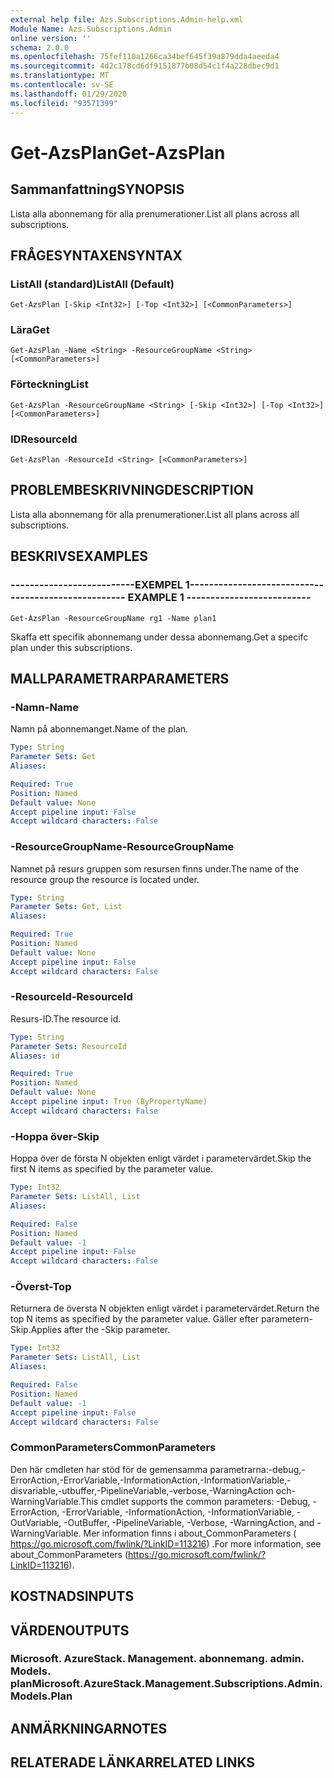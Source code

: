 ```yaml
---
external help file: Azs.Subscriptions.Admin-help.xml
Module Name: Azs.Subscriptions.Admin
online version: ''
schema: 2.0.0
ms.openlocfilehash: 75fef110a1266ca34bef645f39a879dda4aeeda4
ms.sourcegitcommit: 4d2c178cd6df9151877b08d54c1f4a228dbec9d1
ms.translationtype: MT
ms.contentlocale: sv-SE
ms.lasthandoff: 01/29/2020
ms.locfileid: "93571399"
---
```

# <span data-ttu-id="37e3f-101">Get-AzsPlan</span><span class="sxs-lookup"><span data-stu-id="37e3f-101">Get-AzsPlan</span></span>

## <span data-ttu-id="37e3f-102">Sammanfattning</span><span class="sxs-lookup"><span data-stu-id="37e3f-102">SYNOPSIS</span></span>
<span data-ttu-id="37e3f-103">Lista alla abonnemang för alla prenumerationer.</span><span class="sxs-lookup"><span data-stu-id="37e3f-103">List all plans across all subscriptions.</span></span>

## <span data-ttu-id="37e3f-104">FRÅGESYNTAXEN</span><span class="sxs-lookup"><span data-stu-id="37e3f-104">SYNTAX</span></span>

### <span data-ttu-id="37e3f-105">ListAll (standard)</span><span class="sxs-lookup"><span data-stu-id="37e3f-105">ListAll (Default)</span></span>
```
Get-AzsPlan [-Skip <Int32>] [-Top <Int32>] [<CommonParameters>]
```

### <span data-ttu-id="37e3f-106">Lära</span><span class="sxs-lookup"><span data-stu-id="37e3f-106">Get</span></span>
```
Get-AzsPlan -Name <String> -ResourceGroupName <String> [<CommonParameters>]
```

### <span data-ttu-id="37e3f-107">Förteckning</span><span class="sxs-lookup"><span data-stu-id="37e3f-107">List</span></span>
```
Get-AzsPlan -ResourceGroupName <String> [-Skip <Int32>] [-Top <Int32>] [<CommonParameters>]
```

### <span data-ttu-id="37e3f-108">ID</span><span class="sxs-lookup"><span data-stu-id="37e3f-108">ResourceId</span></span>
```
Get-AzsPlan -ResourceId <String> [<CommonParameters>]
```

## <span data-ttu-id="37e3f-109">PROBLEMBESKRIVNING</span><span class="sxs-lookup"><span data-stu-id="37e3f-109">DESCRIPTION</span></span>
<span data-ttu-id="37e3f-110">Lista alla abonnemang för alla prenumerationer.</span><span class="sxs-lookup"><span data-stu-id="37e3f-110">List all plans across all subscriptions.</span></span>

## <span data-ttu-id="37e3f-111">BESKRIVS</span><span class="sxs-lookup"><span data-stu-id="37e3f-111">EXAMPLES</span></span>

### <span data-ttu-id="37e3f-112">--------------------------EXEMPEL 1--------------------------</span><span class="sxs-lookup"><span data-stu-id="37e3f-112">-------------------------- EXAMPLE 1 --------------------------</span></span>
```
Get-AzsPlan -ResourceGroupName rg1 -Name plan1
```

<span data-ttu-id="37e3f-113">Skaffa ett specifik abonnemang under dessa abonnemang.</span><span class="sxs-lookup"><span data-stu-id="37e3f-113">Get a specifc plan under this subscriptions.</span></span>

## <span data-ttu-id="37e3f-114">MALLPARAMETRAR</span><span class="sxs-lookup"><span data-stu-id="37e3f-114">PARAMETERS</span></span>

### <span data-ttu-id="37e3f-115">-Namn</span><span class="sxs-lookup"><span data-stu-id="37e3f-115">-Name</span></span>
<span data-ttu-id="37e3f-116">Namn på abonnemanget.</span><span class="sxs-lookup"><span data-stu-id="37e3f-116">Name of the plan.</span></span>

```yaml
Type: String
Parameter Sets: Get
Aliases: 

Required: True
Position: Named
Default value: None
Accept pipeline input: False
Accept wildcard characters: False
```

### <span data-ttu-id="37e3f-117">-ResourceGroupName</span><span class="sxs-lookup"><span data-stu-id="37e3f-117">-ResourceGroupName</span></span>
<span data-ttu-id="37e3f-118">Namnet på resurs gruppen som resursen finns under.</span><span class="sxs-lookup"><span data-stu-id="37e3f-118">The name of the resource group the resource is located under.</span></span>

```yaml
Type: String
Parameter Sets: Get, List
Aliases: 

Required: True
Position: Named
Default value: None
Accept pipeline input: False
Accept wildcard characters: False
```

### <span data-ttu-id="37e3f-119">-ResourceId</span><span class="sxs-lookup"><span data-stu-id="37e3f-119">-ResourceId</span></span>
<span data-ttu-id="37e3f-120">Resurs-ID.</span><span class="sxs-lookup"><span data-stu-id="37e3f-120">The resource id.</span></span>

```yaml
Type: String
Parameter Sets: ResourceId
Aliases: id

Required: True
Position: Named
Default value: None
Accept pipeline input: True (ByPropertyName)
Accept wildcard characters: False
```

### <span data-ttu-id="37e3f-121">-Hoppa över</span><span class="sxs-lookup"><span data-stu-id="37e3f-121">-Skip</span></span>
<span data-ttu-id="37e3f-122">Hoppa över de första N objekten enligt värdet i parametervärdet.</span><span class="sxs-lookup"><span data-stu-id="37e3f-122">Skip the first N items as specified by the parameter value.</span></span>

```yaml
Type: Int32
Parameter Sets: ListAll, List
Aliases: 

Required: False
Position: Named
Default value: -1
Accept pipeline input: False
Accept wildcard characters: False
```

### <span data-ttu-id="37e3f-123">-Överst</span><span class="sxs-lookup"><span data-stu-id="37e3f-123">-Top</span></span>
<span data-ttu-id="37e3f-124">Returnera de översta N objekten enligt värdet i parametervärdet.</span><span class="sxs-lookup"><span data-stu-id="37e3f-124">Return the top N items as specified by the parameter value.</span></span>
<span data-ttu-id="37e3f-125">Gäller efter parametern-Skip.</span><span class="sxs-lookup"><span data-stu-id="37e3f-125">Applies after the -Skip parameter.</span></span>

```yaml
Type: Int32
Parameter Sets: ListAll, List
Aliases: 

Required: False
Position: Named
Default value: -1
Accept pipeline input: False
Accept wildcard characters: False
```

### <span data-ttu-id="37e3f-126">CommonParameters</span><span class="sxs-lookup"><span data-stu-id="37e3f-126">CommonParameters</span></span>
<span data-ttu-id="37e3f-127">Den här cmdleten har stöd för de gemensamma parametrarna:-debug,-ErrorAction,-ErrorVariable,-InformationAction,-InformationVariable,-disvariable,-utbuffer,-PipelineVariable,-verbose,-WarningAction och-WarningVariable.</span><span class="sxs-lookup"><span data-stu-id="37e3f-127">This cmdlet supports the common parameters: -Debug, -ErrorAction, -ErrorVariable, -InformationAction, -InformationVariable, -OutVariable, -OutBuffer, -PipelineVariable, -Verbose, -WarningAction, and -WarningVariable.</span></span> <span data-ttu-id="37e3f-128">Mer information finns i about_CommonParameters ( https://go.microsoft.com/fwlink/?LinkID=113216) .</span><span class="sxs-lookup"><span data-stu-id="37e3f-128">For more information, see about_CommonParameters (https://go.microsoft.com/fwlink/?LinkID=113216).</span></span>

## <span data-ttu-id="37e3f-129">KOSTNADS</span><span class="sxs-lookup"><span data-stu-id="37e3f-129">INPUTS</span></span>

## <span data-ttu-id="37e3f-130">VÄRDEN</span><span class="sxs-lookup"><span data-stu-id="37e3f-130">OUTPUTS</span></span>

### <span data-ttu-id="37e3f-131">Microsoft. AzureStack. Management. abonnemang. admin. Models. plan</span><span class="sxs-lookup"><span data-stu-id="37e3f-131">Microsoft.AzureStack.Management.Subscriptions.Admin.Models.Plan</span></span>

## <span data-ttu-id="37e3f-132">ANMÄRKNINGAR</span><span class="sxs-lookup"><span data-stu-id="37e3f-132">NOTES</span></span>

## <span data-ttu-id="37e3f-133">RELATERADE LÄNKAR</span><span class="sxs-lookup"><span data-stu-id="37e3f-133">RELATED LINKS</span></span>


